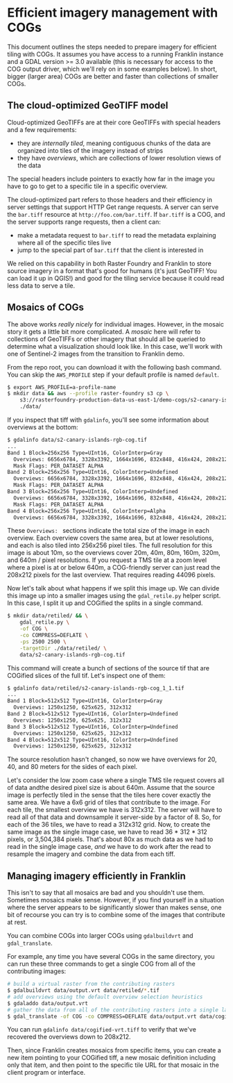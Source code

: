 # Efficient imagery management with COGs

This document outlines the steps needed to prepare imagery for efficient tiling
with COGs. It assumes you have access to a running Franklin instance and a GDAL
version >= 3.0 available (this is necessary for access to the COG output driver,
which we'll rely on in some examples below). In short, bigger (larger area) COGs
are better and faster than collections of smaller COGs.

## The cloud-optimized GeoTIFF model

Cloud-optimized GeoTIFFs are at their core GeoTIFFs with special headers and a
few requirements:

- they are _internally tiled_, meaning contiguous chunks of the data are
  organized into tiles of the imagery instead of strips
- they have _overviews_, which are collections of lower resolution views of the
  data

The special headers include pointers to exactly how far in the image you have to
go to get to a specific tile in a specific overview.

The cloud-optimized part refers to those headers and their efficiency in server
settings that support HTTP Get range requests. A server can serve the `bar.tiff`
resource at `http://foo.com/bar.tiff`. If `bar.tiff` is a COG, and the server
supports range requests, then a client can:

- make a metadata request to `bar.tiff` to read the metadata explaining where
  all of the specific tiles live
- jump to the special part of `bar.tiff` that the client is interested in

We relied on this capability in both Raster Foundry and Franklin to store source
imagery in a format that's good for humans (it's just GeoTIFF! You can load it
up in QGIS!) and good for the tiling service because it could read less data to
serve a tile.

## Mosaics of COGs

The above works _really nicely_ for individual images. However, in the mosaic
story it gets a little bit more complicated. A _mosaic_ here will refer to
collections of GeoTIFFs or other imagery that should all be queried to determine
what a visualization should look like. In this case, we'll work with one of
Sentinel-2 images from the transition to Franklin demo.

From the repo root, you can download it with the following bash command. You can
skip the `AWS_PROFILE` step if your default profile is named `default`.

```bash
$ export AWS_PROFILE=a-profile-name
$ mkdir data && aws --profile raster-foundry s3 cp \
    s3://rasterfoundry-production-data-us-east-1/demo-cogs/s2-canary-islands-rgb-cog.tif \
    ./data/
```

If you inspect that tiff with `gdalinfo`, you'll see some information about overviews at the bottom:

```bash
$ gdalinfo data/s2-canary-islands-rgb-cog.tif
...
Band 1 Block=256x256 Type=UInt16, ColorInterp=Gray
  Overviews: 6656x6784, 3328x3392, 1664x1696, 832x848, 416x424, 208x212
  Mask Flags: PER_DATASET ALPHA
Band 2 Block=256x256 Type=UInt16, ColorInterp=Undefined
  Overviews: 6656x6784, 3328x3392, 1664x1696, 832x848, 416x424, 208x212
  Mask Flags: PER_DATASET ALPHA
Band 3 Block=256x256 Type=UInt16, ColorInterp=Undefined
  Overviews: 6656x6784, 3328x3392, 1664x1696, 832x848, 416x424, 208x212
  Mask Flags: PER_DATASET ALPHA
Band 4 Block=256x256 Type=UInt16, ColorInterp=Alpha
  Overviews: 6656x6784, 3328x3392, 1664x1696, 832x848, 416x424, 208x212
```

These `Overviews: ` sections indicate the total size of the image in each
overview. Each overview covers the same area, but at lower resolutions, and each
is also tiled into 256x256 pixel tiles. The full resolution for this image is
about 10m, so the overviews cover 20m, 40m, 80m, 160m, 320m, and 640m / pixel
resolutions. If you request a TMS tile at a zoom level where a pixel is at or
below 640m, a COG-friendly server can just read the 208x212 pixels for the last
overview. That requires reading 44096 pixels.

Now let's talk about what happens if we split this image up. We can divide this
image up into a smaller images using the `gdal_retile.py` helper script. In this
case, I split it up and COGified the splits in a single command.

```bash
$ mkdir data/retiled/ && \
    gdal_retile.py \
    -of COG \
    -co COMPRESS=DEFLATE \
    -ps 2500 2500 \
    -targetDir ./data/retiled/ \
    data/s2-canary-islands-rgb-cog.tif
```

This command will create a bunch of sections of the source tif that are
COGified slices of the full tif. Let's inspect one of them:

```bash
$ gdalinfo data/retiled/s2-canary-islands-rgb-cog_1_1.tif
...
Band 1 Block=512x512 Type=UInt16, ColorInterp=Gray
  Overviews: 1250x1250, 625x625, 312x312
Band 2 Block=512x512 Type=UInt16, ColorInterp=Undefined
  Overviews: 1250x1250, 625x625, 312x312
Band 3 Block=512x512 Type=UInt16, ColorInterp=Undefined
  Overviews: 1250x1250, 625x625, 312x312
Band 4 Block=512x512 Type=UInt16, ColorInterp=Undefined
  Overviews: 1250x1250, 625x625, 312x312
```

The source resolution hasn't changed, so now we have overviews for 20, 40, and
80 meters for the sides of each pixel.

Let's consider the low zoom case where a single TMS tile request covers all of
data andthe desired pixel size is about 640m. Assume that the source image is
perfectly tiled in the sense that the tiles here cover exactly the same area. We
have a 6x6 grid of tiles that contribute to the image. For each tile, the
smallest overview we have is 312x312. The server will have to read all of that
data and downsample it server-side by a factor of 8. So, for each of the 36
tiles, we have to read a 312x312 grid. Now, to create the same image as the
single image case, we have to read 36 * 312 * 312 pixels, or 3,504,384 pixels.
That's about 80x as much data as we had to read in the single image case, _and_
we have to do work after the read to resample the imagery and combine the data
from each tiff.

## Managing imagery efficiently in Franklin

This isn't to say that all mosaics are bad and you shouldn't use them. Sometimes
mosaics make sense. However, if you find yourself in a situation where the
server appears to be significantly slower than makes sense, one bit of recourse
you can try is to combine some of the images that contribute at rest.

You can combine COGs into larger COGs using `gdalbuildvrt` and `gdal_translate`.

For example, any time you have several COGs in the same directory, you can run
these three commands to get a single COG from all of the contributing images:

```bash
# build a virtual raster from the contributing rasters
$ gdalbuildvrt data/output.vrt data/retiled/*.tif
# add overviews using the default overview selection heuristics
$ gdaladdo data/output.vrt
# gather the data from all of the contributing rasters into a single larger COG
$ gdal_translate -of COG -co COMPRESS=DEFLATE data/output.vrt data/cogified-vrt.tiff
```

You can run `gdalinfo data/cogified-vrt.tiff` to verify that we've recovered the
overviews down to 208x212.

Then, since Franklin creates mosaics from specific items, you can create a new
item pointing to your COGified tiff, a new mosaic definition including only that
item, and then point to the specific tile URL for that mosaic in the client
program or interface.